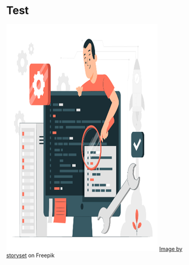 # Test
<img src="https://github.com/team-12-csc-510/hw1/blob/main/assets/images/test.jpg" height="600" width="400"/> 
<a href="https://www.freepik.com/free-vector/software-code-testing-concept-illustration_21532465.htm#query=code%20testing&position=4&from_view=keyword">Image by storyset</a> on Freepik
